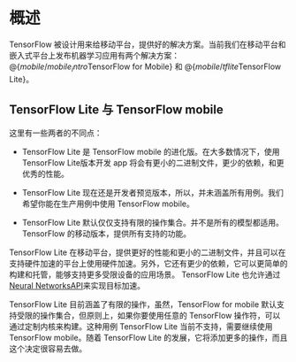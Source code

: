 # 概述

TensorFlow 被设计用来给移动平台，提供好的解决方案。当前我们在移动平台和嵌入式平台上发布机器学习应用有两个解决方案：@{$mobile/mobile_intro$TensorFlow for Mobile} 和 @{$mobile/tflite$TensorFlow Lite}。

## TensorFlow Lite 与 TensorFlow mobile 

这里有一些两者的不同点：

- TensorFlow Lite 是 TensorFlow mobile 的进化版。在大多数情况下，使用 TensorFlow Lite版本开发 app 将会有更小的二进制文件，更少的依赖，和更优秀的性能。

- TensorFlow Lite 现在还是开发者预览版本，所以，并未涵盖所有用例。我们希望你能在生产用例中使用 TensorFlow mobile。

- TensorFlow Lite 默认仅仅支持有限的操作集合。并不是所有的模型都适用。 TensorFlow 的移动版本，提供所有支持的功能。

TensorFlow Lite 在移动平台，提供更好的性能和更小的二进制文件，并且可以在支持硬件加速的平台上使用硬件加速。另外，它还有更少的依赖，它可以更简单的构建和托管，能够支持更多受限设备的应用场景。 TensorFlow Lite 也允许通过 [Neural NetworksAPI](https://developer.android.com/ndk/guides/neuralnetworks/index.html)来实现目标加速。

TensorFlow Lite 目前涵盖了有限的操作，虽然，TensorFlow for mobile 默认支持受限的操作集合，但原则上，如果你要使用任意的 TensorFlow 操作符，可以通过定制内核来构建。这种用例 TensorFlow Lite 当前不支持，需要继续使用 TensorFlow mobile。随着 TensorFlow Lite 的发展，它将添加更多的操作，而且这个决定很容易去做。
